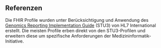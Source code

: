 ## Referenzen

Die FHIR Profile wurden unter Berücksichtigung und Anwendung des [Genomics Reporting Implementation Guide](https://hl7.org/fhir/uv/genomics-reporting/STU3/) (STU3) von HL7 International erstellt. Die meisten Profile erben direkt von den STU3-Profilen und erweitern diese um spezifische Anforderungen der Medizininformatik-Initiative.